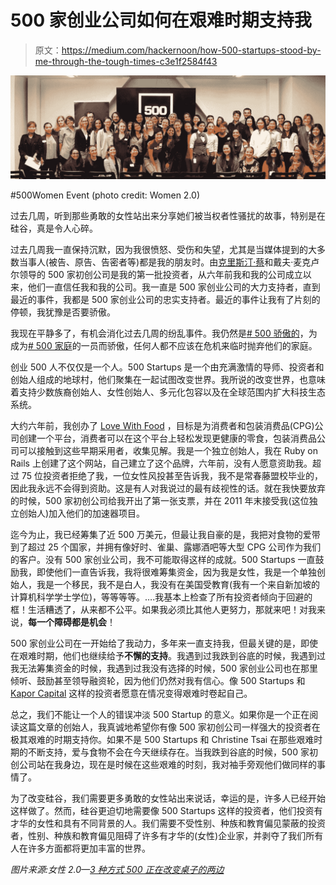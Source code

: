 # 500 家创业公司如何在艰难时期支持我

> 原文：<https://medium.com/hackernoon/how-500-startups-stood-by-me-through-the-tough-times-c3e1f2584f43>

![](img/e07421c4e76e42e1bf4beec6286c3829.png)

#500Women Event (photo credit: Women 2.0)

过去几周，听到那些勇敢的女性站出来分享她们被当权者性骚扰的故事，特别是在硅谷，真是令人心碎。

过去几周我一直保持沉默，因为我很愤怒、受伤和失望，尤其是当媒体提到的大多数当事人(被告、原告、告密者等)都是我的朋友时。由[克里斯汀·蔡](https://500.co/team/)和戴夫·麦克卢尔领导的 500 家初创公司是我的第一批投资者，从六年前我和我的公司成立以来，他们一直信任我和我的公司。我一直是 500 家创业公司的大力支持者，直到最近的事件，我都是 500 家创业公司的忠实支持者。最近的事件让我有了片刻的停顿，我犹豫是否要骄傲。

我现在平静多了，有机会消化过去几周的纷乱事件。我仍然是[# 500 骄傲的](https://twitter.com/search?f=tweets&q=%23500proud&src=typd)，为成为[# 500 家庭](https://twitter.com/search?f=tweets&vertical=default&q=%23500family&src=typd)的一员而骄傲，任何人都不应该在危机来临时抛弃他们的家庭。

创业 500 人不仅仅是一个人。500 Startups 是一个由充满激情的导师、投资者和创始人组成的地球村，他们聚集在一起试图改变世界。我所说的改变世界，也意味着支持少数族裔创始人、女性创始人、多元化包容以及在全球范围内扩大科技生态系统。

大约六年前，我创办了 [Love With Food](https://lovewithfood.com/) ，目标是为消费者和包装消费品(CPG)公司创建一个平台，消费者可以在这个平台上轻松发现更健康的零食，包装消费品公司可以接触到这些早期采用者，收集见解。我是一个独立创始人，我在 Ruby on Rails 上创建了这个网站，自己建立了这个品牌，六年前，没有人愿意资助我。超过 75 位投资者拒绝了我，一位女性风投甚至告诉我，我不是常春藤盟校毕业的，因此我永远不会得到资助。这是有人对我说过的最有歧视性的话。就在我快要放弃的时候，500 家初创公司给我开出了第一张支票，并在 2011 年末接受我(这位独立创始人)加入他们的加速器项目。

迄今为止，我已经筹集了近 500 万美元，但最让我自豪的是，我把对食物的爱带到了超过 25 个国家，并拥有像好时、雀巢、露娜酒吧等大型 CPG 公司作为我们的客户。没有 500 家创业公司，我不可能取得这样的成就。500 Startups 一直鼓励我，即使他们一直告诉我，我将很难筹集资金，因为我是女性，我是一个单独创始人，我是一个移民，我不是白人，我没有在美国受教育(我有一个来自新加坡的计算机科学学士学位)，等等等等。….我基本上检查了所有投资者倾向于回避的框！生活糟透了，从来都不公平。如果我必须比其他人更努力，那就来吧！对我来说，**每一个障碍都是机会**！

500 家创业公司在一开始给了我动力，多年来一直支持我，但最关键的是，即使在艰难时期，他们也继续给予**不懈的支持**。我遇到过我跌到谷底的时候，我遇到过我无法筹集资金的时候，我遇到过我没有选择的时候，500 家创业公司也在那里倾听、鼓励甚至领导融资轮，因为他们仍然对我有信心。像 500 Startups 和 [Kapor Capital](http://www.kaporcapital.com/) 这样的投资者愿意在情况变得艰难时卷起自己。

总之，我们不能让一个人的错误冲淡 500 Startup 的意义。如果你是一个正在阅读这篇文章的创始人，我真诚地希望你有像 500 家初创公司一样强大的投资者在极其艰难的时期支持你。如果不是 500 Startups 和 Christine Tsai 在那些艰难时期的不断支持，爱与食物不会在今天继续存在。当我跌到谷底的时候，500 家初创公司站在我身边，现在是时候在这些艰难的时刻，我对袖手旁观他们做同样的事情了。

为了改变硅谷，我们需要更多勇敢的女性站出来说话，幸运的是，许多人已经开始这样做了。然而，硅谷更迫切地需要像 500 Startups 这样的投资者，他们投资有才华的女性和具有不同背景的人。我们需要不受性别、种族和教育偏见蒙蔽的投资者，性别、种族和教育偏见阻碍了许多有才华的(女性)企业家，并剥夺了我们所有人在许多方面都将更加丰富的世界。

*图片来源:女性 2.0—*[*3 种方式 500 正在改变桌子的两边*](https://women2.com/stories/2015/02/13/500-changing-both-sides-table)